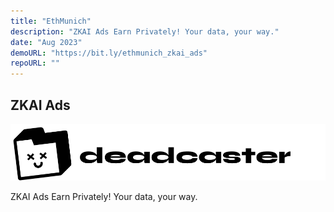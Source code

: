 ```yaml
---
title: "EthMunich"
description: "ZKAI Ads Earn Privately! Your data, your way."
date: "Aug 2023"
demoURL: "https://bit.ly/ethmunich_zkai_ads"
repoURL: ""
---
```


## ZKAI Ads

[![demo image](/images/projects/ethberlin/deadcaster.png)](https://bit.ly/ethberlin_deadcaster)

ZKAI Ads Earn Privately! Your data, your way.